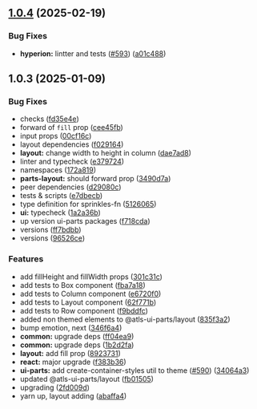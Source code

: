 

## [1.0.4](https://github.com/atls/hyperion/compare/@atls-ui-parts/layout@1.0.3...@atls-ui-parts/layout@1.0.4) (2025-02-19)


### Bug Fixes


* **hyperion:** lintter and tests ([#593](https://github.com/atls/hyperion/issues/593)) ([a01c488](https://github.com/atls/hyperion/commit/a01c488064d6386f754aafd2eecb28a19396635e))





## 1.0.3 (2025-01-09)


### Bug Fixes


* checks ([fd35e4e](https://github.com/atls/hyperion/commit/fd35e4e5ee760fed44fc51d0dfc1d3fffaa27a9c))
* forward of `fill` prop ([cee45fb](https://github.com/atls/hyperion/commit/cee45fbcbdf0f94cafa34d88252749953f1b054b))
* input props ([00cf16c](https://github.com/atls/hyperion/commit/00cf16c21a419dacec790a0f7ac47f742d713786))
* layout dependencies ([f029164](https://github.com/atls/hyperion/commit/f0291649a3e9f399dd4618957a9e56188a7b68fb))
* **layout:** change width to height in column ([dae7ad8](https://github.com/atls/hyperion/commit/dae7ad8206320c5b9b36c8167b9b6540479124ff))
* linter and typecheck ([e379724](https://github.com/atls/hyperion/commit/e379724b7dbf3c8cba2b0b94647239b0b37c5fb8))
* namespaces ([172a819](https://github.com/atls/hyperion/commit/172a819331aeb5fb4b4349526fd61d88187c395c))
* **parts-layout:** should forward prop ([3490d7a](https://github.com/atls/hyperion/commit/3490d7a621dbee15b0ae74039c55aff9ddaea709))
* peer dependencies ([d29080c](https://github.com/atls/hyperion/commit/d29080cb0950b04e65ab7755571e350d3450b4dd))
* tests & scripts ([e7dbecb](https://github.com/atls/hyperion/commit/e7dbecb12718ed243206a1ef92bbd4c45e026dbe))
* type definition for sprinkles-fn ([5126065](https://github.com/atls/hyperion/commit/51260651ae11a6c25a58294bd8302f2b1eb171f8))
* **ui:** typecheck ([1a2a36b](https://github.com/atls/hyperion/commit/1a2a36b8baeececd0b929dcdb94da3d38ae8ad1e))
* up version ui-parts packages ([f718cda](https://github.com/atls/hyperion/commit/f718cda36c43cc8a060dafee178f6e532a42848e))
* versions ([ff7bdbb](https://github.com/atls/hyperion/commit/ff7bdbb281c9f6e732b06461a0c633c8cc010e46))
* versions ([96526ce](https://github.com/atls/hyperion/commit/96526cec1a282886dee66adcf35429abac2cb6d6))

### Features


* add fillHeight and fillWidth props ([301c31c](https://github.com/atls/hyperion/commit/301c31cecfeb842e6d60af6ddcf9a21ff6f09e40))
* add tests to Box component ([fba7a18](https://github.com/atls/hyperion/commit/fba7a1802045557d6bd18af813bb27a5c62f0ff7))
* add tests to Column component ([e6720f0](https://github.com/atls/hyperion/commit/e6720f0b13a9bc2ae75496f1350cbc9a5fa81a3a))
* add tests to Layout component ([62f771b](https://github.com/atls/hyperion/commit/62f771b32badc6e9c1eb0aeecc06d27645d034d1))
* add tests to Row component ([f9bddfc](https://github.com/atls/hyperion/commit/f9bddfcdd24389e1e5f061f564315f13fc65f090))
* added non themed elements to @atls-ui-parts/layout ([835f3a2](https://github.com/atls/hyperion/commit/835f3a2ba8d736a76f72984894c05944172c4ada))
* bump emotion, next ([346f6a4](https://github.com/atls/hyperion/commit/346f6a43978912f3be4b09031933ab2a572907b2))
* **common:** upgrade deps ([ff04ea9](https://github.com/atls/hyperion/commit/ff04ea97e10efa26d27a27c37337e5afc62e47bb))
* **common:** upgrade deps ([1b2d2fa](https://github.com/atls/hyperion/commit/1b2d2fac134ec0c834b9410dcf783d2a80278691))
* **layout:** add fill prop ([8923731](https://github.com/atls/hyperion/commit/89237314442b81fc32abcd7619e513342b397d1f))
* **react:** major upgrade ([f383b36](https://github.com/atls/hyperion/commit/f383b36618f9daa1b137b394de7a55a03bec25b4))
* **ui-parts:** add create-container-styles util to theme ([#590](https://github.com/atls/hyperion/issues/590)) ([34064a3](https://github.com/atls/hyperion/commit/34064a384192b781fd6d667857f568d4f42228a4))
* updated @atls-ui-parts/layout ([fb01505](https://github.com/atls/hyperion/commit/fb015059fc10a826a0de67f96aa8aa7931e0c2b2))
* upgrading ([2fd009d](https://github.com/atls/hyperion/commit/2fd009d9b9fcf0440e865f48ad8571adda170de6))
* yarn up, layout adding ([abaffa4](https://github.com/atls/hyperion/commit/abaffa4c1b8830753e4bc9b9937f965a02fddb1a))



